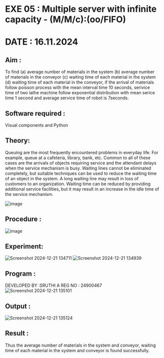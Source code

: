 # EXE 05 : Multiple server with infinite capacity - (M/M/c):(oo/FIFO)
# DATE : 16.11.2024
## Aim :
To find (a) average number of materials in the system (b) average number of materials in the conveyor (c) waiting time of each material in the system (d) waiting time of each material in the conveyor, if the arrival  of materials follow poisson process with the mean interval time 10 seconds, serivice time of two lathe machine follow exponential distribution with mean serice time 1 second and average service time of robot is 7seconds.

## Software required :
Visual components and Python

## Theory:
Queuing are the most frequently encountered problems in everyday life. For example, queue at a cafeteria, library, bank, etc. Common to all of these cases are the arrivals of objects requiring service and the attendant delays when the service mechanism is busy. Waiting lines cannot be eliminated completely, but suitable techniques can be used to reduce the waiting time of an object in the system. A long waiting line may result in loss of customers to an organization. Waiting time can be reduced by providing additional service facilities, but it may result in an increase in the idle time of the service mechanism.

![image](https://user-images.githubusercontent.com/103921593/203238035-1c8109bc-cbf2-4c77-baea-c5b682a752ef.png)

## Procedure :

![image](https://user-images.githubusercontent.com/103921593/203238265-176740b0-eae2-4772-90be-5449869ac9b0.png)




## Experiment:
![Screenshot 2024-12-21 134711](https://github.com/user-attachments/assets/7a8bfa5c-091c-4434-8895-f8fd80bd62ef)
![Screenshot 2024-12-21 134939](https://github.com/user-attachments/assets/68b8cc0f-0e17-458e-a946-8f97d7dee8b2)




## Program :
DEVELOPED BY :SRUTHI A
REG NO  : 24900467
![Screenshot 2024-12-21 135101](https://github.com/user-attachments/assets/d51069b8-887f-4d71-9da1-05e312933618)



## Output :
![Screenshot 2024-12-21 135124](https://github.com/user-attachments/assets/a6d7186b-938d-4d9b-b6ee-7515a39057c5)


## Result : 
Thus the average number of materials in the system and conveyor, waiting time of each material in
the system and conveyor is found successfully.


